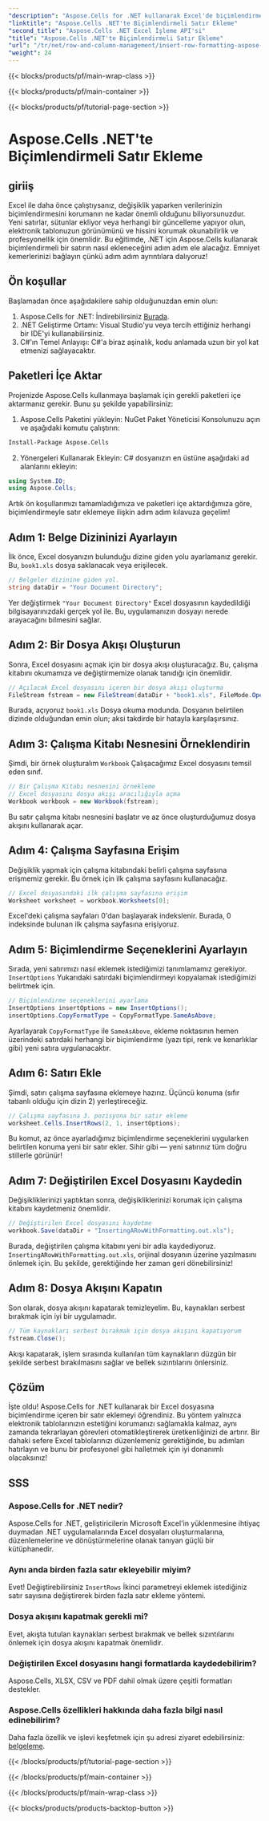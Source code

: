 ```yaml
---
"description": "Aspose.Cells for .NET kullanarak Excel'de biçimlendirmeyle satır eklemeyi öğrenin. Kolay uygulama için adım adım kılavuzumuzu izleyin."
"linktitle": "Aspose.Cells .NET'te Biçimlendirmeli Satır Ekleme"
"second_title": "Aspose.Cells .NET Excel İşleme API'si"
"title": "Aspose.Cells .NET'te Biçimlendirmeli Satır Ekleme"
"url": "/tr/net/row-and-column-management/insert-row-formatting-aspose-cells/"
"weight": 24
---
```


{{< blocks/products/pf/main-wrap-class >}}

{{< blocks/products/pf/main-container >}}

{{< blocks/products/pf/tutorial-page-section >}}

# Aspose.Cells .NET'te Biçimlendirmeli Satır Ekleme

## giriiş
Excel ile daha önce çalıştıysanız, değişiklik yaparken verilerinizin biçimlendirmesini korumanın ne kadar önemli olduğunu biliyorsunuzdur. Yeni satırlar, sütunlar ekliyor veya herhangi bir güncelleme yapıyor olun, elektronik tablonuzun görünümünü ve hissini korumak okunabilirlik ve profesyonellik için önemlidir. Bu eğitimde, .NET için Aspose.Cells kullanarak biçimlendirmeli bir satırın nasıl ekleneceğini adım adım ele alacağız. Emniyet kemerlerinizi bağlayın çünkü adım adım ayrıntılara dalıyoruz!
## Ön koşullar
Başlamadan önce aşağıdakilere sahip olduğunuzdan emin olun:
1. Aspose.Cells for .NET: İndirebilirsiniz [Burada](https://releases.aspose.com/cells/net/).
2. .NET Geliştirme Ortamı: Visual Studio'yu veya tercih ettiğiniz herhangi bir IDE'yi kullanabilirsiniz.
3. C#'ın Temel Anlayışı: C#'a biraz aşinalık, kodu anlamada uzun bir yol kat etmenizi sağlayacaktır.
## Paketleri İçe Aktar
Projenizde Aspose.Cells kullanmaya başlamak için gerekli paketleri içe aktarmanız gerekir. Bunu şu şekilde yapabilirsiniz:
1. Aspose.Cells Paketini yükleyin: NuGet Paket Yöneticisi Konsolunuzu açın ve aşağıdaki komutu çalıştırın:
```bash
Install-Package Aspose.Cells
```
2. Yönergeleri Kullanarak Ekleyin: C# dosyanızın en üstüne aşağıdaki ad alanlarını ekleyin:
```csharp
using System.IO;
using Aspose.Cells;
```
Artık ön koşullarımızı tamamladığımıza ve paketleri içe aktardığımıza göre, biçimlendirmeyle satır eklemeye ilişkin adım adım kılavuza geçelim!
## Adım 1: Belge Dizininizi Ayarlayın
İlk önce, Excel dosyanızın bulunduğu dizine giden yolu ayarlamanız gerekir. Bu, `book1.xls` dosya saklanacak veya erişilecek. 
```csharp
// Belgeler dizinine giden yol.
string dataDir = "Your Document Directory";
```
Yer değiştirmek `"Your Document Directory"` Excel dosyasının kaydedildiği bilgisayarınızdaki gerçek yol ile. Bu, uygulamanızın dosyayı nerede arayacağını bilmesini sağlar.
## Adım 2: Bir Dosya Akışı Oluşturun
Sonra, Excel dosyasını açmak için bir dosya akışı oluşturacağız. Bu, çalışma kitabını okumamıza ve değiştirmemize olanak tanıdığı için önemlidir.
```csharp
// Açılacak Excel dosyasını içeren bir dosya akışı oluşturma
FileStream fstream = new FileStream(dataDir + "book1.xls", FileMode.Open);
```
Burada, açıyoruz `book1.xls` Dosya okuma modunda. Dosyanın belirtilen dizinde olduğundan emin olun; aksi takdirde bir hatayla karşılaşırsınız.
## Adım 3: Çalışma Kitabı Nesnesini Örneklendirin
Şimdi, bir örnek oluşturalım `Workbook` Çalışacağımız Excel dosyasını temsil eden sınıf.
```csharp
// Bir Çalışma Kitabı nesnesini örnekleme
// Excel dosyasını dosya akışı aracılığıyla açma
Workbook workbook = new Workbook(fstream);
```
Bu satır çalışma kitabı nesnesini başlatır ve az önce oluşturduğumuz dosya akışını kullanarak açar.
## Adım 4: Çalışma Sayfasına Erişim
Değişiklik yapmak için çalışma kitabındaki belirli çalışma sayfasına erişmemiz gerekir. Bu örnek için ilk çalışma sayfasını kullanacağız.
```csharp
// Excel dosyasındaki ilk çalışma sayfasına erişim
Worksheet worksheet = workbook.Worksheets[0];
```
Excel'deki çalışma sayfaları 0'dan başlayarak indekslenir. Burada, 0 indeksinde bulunan ilk çalışma sayfasına erişiyoruz.
## Adım 5: Biçimlendirme Seçeneklerini Ayarlayın
Sırada, yeni satırımızı nasıl eklemek istediğimizi tanımlamamız gerekiyor. `InsertOptions` Yukarıdaki satırdaki biçimlendirmeyi kopyalamak istediğimizi belirtmek için.
```csharp
// Biçimlendirme seçeneklerini ayarlama
InsertOptions insertOptions = new InsertOptions();
insertOptions.CopyFormatType = CopyFormatType.SameAsAbove;
```
Ayarlayarak `CopyFormatType` ile `SameAsAbove`, ekleme noktasının hemen üzerindeki satırdaki herhangi bir biçimlendirme (yazı tipi, renk ve kenarlıklar gibi) yeni satıra uygulanacaktır.
## Adım 6: Satırı Ekle
Şimdi, satırı çalışma sayfasına eklemeye hazırız. Üçüncü konuma (sıfır tabanlı olduğu için dizin 2) yerleştireceğiz.
```csharp
// Çalışma sayfasına 3. pozisyona bir satır ekleme
worksheet.Cells.InsertRows(2, 1, insertOptions);
```
Bu komut, az önce ayarladığımız biçimlendirme seçeneklerini uygularken belirtilen konuma yeni bir satır ekler. Sihir gibi — yeni satırınız tüm doğru stillerle görünür!
## Adım 7: Değiştirilen Excel Dosyasını Kaydedin
Değişikliklerinizi yaptıktan sonra, değişikliklerinizi korumak için çalışma kitabını kaydetmeniz önemlidir. 
```csharp
// Değiştirilen Excel dosyasını kaydetme
workbook.Save(dataDir + "InsertingARowWithFormatting.out.xls");
```
Burada, değiştirilen çalışma kitabını yeni bir adla kaydediyoruz. `InsertingARowWithFormatting.out.xls`, orijinal dosyanın üzerine yazılmasını önlemek için. Bu şekilde, gerektiğinde her zaman geri dönebilirsiniz!
## Adım 8: Dosya Akışını Kapatın
Son olarak, dosya akışını kapatarak temizleyelim. Bu, kaynakları serbest bırakmak için iyi bir uygulamadır.
```csharp
// Tüm kaynakları serbest bırakmak için dosya akışını kapatıyorum
fstream.Close();
```
Akışı kapatarak, işlem sırasında kullanılan tüm kaynakların düzgün bir şekilde serbest bırakılmasını sağlar ve bellek sızıntılarını önlersiniz.
## Çözüm
İşte oldu! Aspose.Cells for .NET kullanarak bir Excel dosyasına biçimlendirme içeren bir satır eklemeyi öğrendiniz. Bu yöntem yalnızca elektronik tablolarınızın estetiğini korumanızı sağlamakla kalmaz, aynı zamanda tekrarlayan görevleri otomatikleştirerek üretkenliğinizi de artırır. Bir dahaki sefere Excel tablolarınızı düzenlemeniz gerektiğinde, bu adımları hatırlayın ve bunu bir profesyonel gibi halletmek için iyi donanımlı olacaksınız!
## SSS
### Aspose.Cells for .NET nedir?
Aspose.Cells for .NET, geliştiricilerin Microsoft Excel'in yüklenmesine ihtiyaç duymadan .NET uygulamalarında Excel dosyaları oluşturmalarına, düzenlemelerine ve dönüştürmelerine olanak tanıyan güçlü bir kütüphanedir.
### Aynı anda birden fazla satır ekleyebilir miyim?
Evet! Değiştirebilirsiniz `InsertRows` İkinci parametreyi eklemek istediğiniz satır sayısına değiştirerek birden fazla satır ekleme yöntemi.
### Dosya akışını kapatmak gerekli mi?
Evet, akışta tutulan kaynakları serbest bırakmak ve bellek sızıntılarını önlemek için dosya akışını kapatmak önemlidir.
### Değiştirilen Excel dosyasını hangi formatlarda kaydedebilirim?
Aspose.Cells, XLSX, CSV ve PDF dahil olmak üzere çeşitli formatları destekler.
### Aspose.Cells özellikleri hakkında daha fazla bilgi nasıl edinebilirim?
Daha fazla özellik ve işlevi keşfetmek için şu adresi ziyaret edebilirsiniz: [belgeleme](https://reference.aspose.com/cells/net/).


{{< /blocks/products/pf/tutorial-page-section >}}

{{< /blocks/products/pf/main-container >}}

{{< /blocks/products/pf/main-wrap-class >}}

{{< blocks/products/products-backtop-button >}}